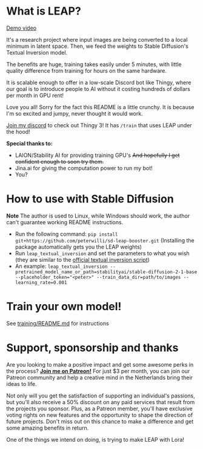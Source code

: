 # What is LEAP?

[Demo video](https://www.youtube.com/watch?v=iv_P6db88ts)

It's a research project where input images are being converted to a local minimum in latent space. Then, we feed the weights to Stable Diffusion's Textual Inversion model.

The benefits are huge, training takes easily under 5 minutes, with little quality difference from training for hours on the same hardware.

It is scalable enough to offer in a low-scale Discord bot like Thingy, where our goal is to introduce people to AI without it costing hundreds of dollars per month in GPU rent!

Love you all! Sorry for the fact this README is a little crunchy. It is because I'm so excited and jumpy, never thought it would work.

[Join my discord](https://discord.gg/j4wQYhhvVd) to check out Thingy 3! It has `/train` that uses LEAP under the hood!


**Special thanks to:**

 - LAION/Stability AI for providing training GPU's ~~And hopefully I get confident enough to soon try them.~~
 - Jina.ai for giving the computation power to run my bot!
 - You?

# How to use with Stable Diffusion

**Note** The author is used to Linux, while Windows should work, the author can't guarantee working README instructions.

- Run the following command: `pip install git+https://github.com/peterwilli/sd-leap-booster.git` (Installing the package automatically gets you the LEAP weights)
- Run `leap_textual_inversion` and set the parameters to what you wish (they are similar to the [official textual inversion script](https://github.com/huggingface/diffusers/blob/main/examples/textual_inversion/textual_inversion.py))
- An example: `leap_textual_inversion --pretrained_model_name_or_path=stabilityai/stable-diffusion-2-1-base --placeholder_token="<peter>" --train_data_dir=path/to/images --learning_rate=0.001`

# Train your own model!

See [training/README.md](training/README.md) for instructions

# Support, sponsorship and thanks

Are you looking to make a positive impact and get some awesome perks in the process? **[Join me on Patreon!](https://www.patreon.com/emerald_show)** For just $3 per month, you can join our Patreon community and help a creative mind in the Netherlands bring their ideas to life.

Not only will you get the satisfaction of supporting an individual's passions, but you'll also receive a 50% discount on any paid services that result from the projects you sponsor. Plus, as a Patreon member, you'll have exclusive voting rights on new features and the opportunity to shape the direction of future projects. Don't miss out on this chance to make a difference and get some amazing benefits in return.

One of the things we intend on doing, is trying to make LEAP with Lora!
